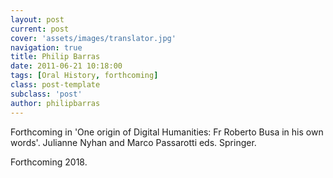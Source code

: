 ```yaml
---
layout: post
current: post
cover: 'assets/images/translator.jpg'
navigation: true
title: Philip Barras
date: 2011-06-21 10:18:00
tags: [Oral History, forthcoming]
class: post-template
subclass: 'post'
author: philipbarras
---
```


Forthcoming in 'One origin of Digital Humanities: Fr Roberto Busa in his own words'. Julianne Nyhan and Marco Passarotti eds. Springer. 

Forthcoming 2018.



